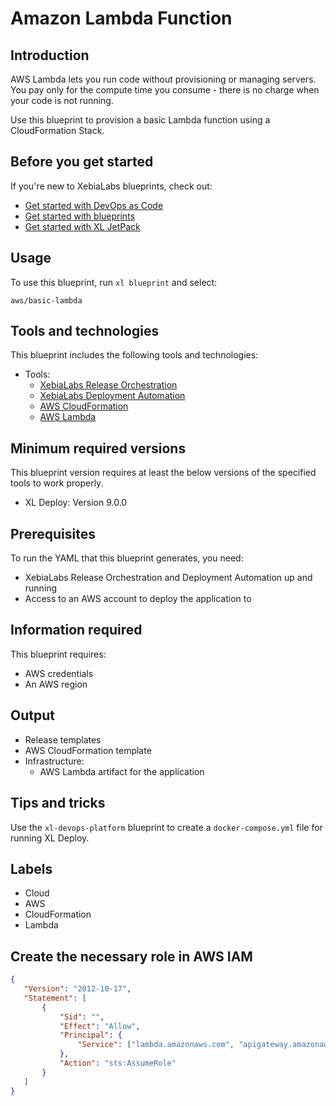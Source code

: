 # Amazon Lambda Function

## Introduction

AWS Lambda lets you run code without provisioning or managing servers. You pay only for the compute time you consume - there is no charge when your code is not running.

Use this blueprint to provision a basic Lambda function using a CloudFormation Stack.


## Before you get started

If you're new to XebiaLabs blueprints, check out:

* [Get started with DevOps as Code](https://docs.xebialabs.com/xl-platform/concept/get-started-with-devops-as-code.html)
* [Get started with blueprints](https://docs.xebialabs.com/xl-platform/concept/get-started-with-blueprints.html)
* [Get started with XL JetPack](https://docs.xebialabs.com/xl-platform/concept/get-started-with-xl-jetpack.html)

## Usage

To use this blueprint, run `xl blueprint` and select:

```plain
aws/basic-lambda
```

## Tools and technologies

This blueprint includes the following tools and technologies:

* Tools:
    * [XebiaLabs Release Orchestration](https://xebialabs.com/products/xl-release/)
    * [XebiaLabs Deployment Automation](https://xebialabs.com/products/xl-deploy/)
    * [AWS CloudFormation](https://aws.amazon.com/cloudformation/)
    * [AWS Lambda](https://aws.amazon.com/lambda/)

## Minimum required versions

This blueprint version requires at least the below versions of the specified tools to work properly.

* XL Deploy: Version 9.0.0

## Prerequisites

To run the YAML that this blueprint generates, you need:

* XebiaLabs Release Orchestration and Deployment Automation up and running
* Access to an AWS account to deploy the application to

## Information required

This blueprint requires:

* AWS credentials
* An AWS region

## Output

* Release templates
* AWS CloudFormation template
* Infrastructure:
    * AWS Lambda artifact for the application

## Tips and tricks

Use the `xl-devops-platform` blueprint to create a `docker-compose.yml` file for running XL Deploy.


## Labels

* Cloud
* AWS
* CloudFormation
* Lambda




## Create the necessary role in AWS IAM

```json
{
   "Version": "2012-10-17",
   "Statement": [
       {
           "Sid": "",
           "Effect": "Allow",
           "Principal": {
               "Service": ["lambda.amazonaws.com", "apigateway.amazonaws.com"]
           },
           "Action": "sts:AssumeRole"
       }
   ]
}
```
